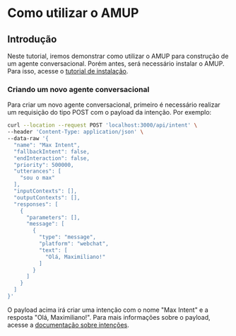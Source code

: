 # Como utilizar o AMUP

## Introdução

Neste tutorial, iremos demonstrar como utilizar o AMUP para construção de um agente conversacional. Porém antes, será necessário instalar o AMUP. Para isso, acesse o [tutorial de instalação](instalacao.md).

### Criando um novo agente conversacional

Para criar um novo agente conversacional, primeiro é necessário realizar um requisição do tipo POST com o payload da intenção. Por exemplo:

```bash
curl --location --request POST 'localhost:3000/api/intent' \
--header 'Content-Type: application/json' \
--data-raw '{
  "name": "Max Intent",
  "fallbackIntent": false,
  "endInteraction": false,
  "priority": 500000,
  "utterances": [
    "sou o max"
  ],
  "inputContexts": [],
  "outputContexts": [],
  "responses": [
    {
      "parameters": [],
      "message": [
        {
          "type": "message",
          "platform": "webchat",
          "text": [
            "Olá, Maximiliano!"
          ]
        }
      ]
    }
  ]
}'
```

O payload acima irá criar uma intenção com o nome "Max Intent" e a resposta "Olá, Maximiliano!". Para mais informações sobre o payload, acesse a [documentação sobre intenções](intent.md).
